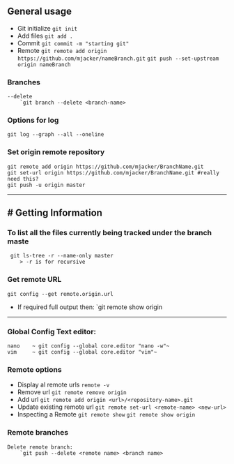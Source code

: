 ## General usage
- Git initialize
    `git init`
- Add files
    `git add .`
- Commit
    `git commit -m "starting git"`
- Remote
    `git remote add origin https://github.com/mjacker/nameBranch.git`
    `git push --set-upstream origin nameBranch`

### Branches
	--delete
		`git branch --delete <branch-name>

### Options for log
    git log --graph --all --oneline

### Set origin remote repository
    git remote add origin https://github.com/mjacker/BranchName.git
    git set-url origin https://github.com/mjacker/BranchName.git #really need this?
    git push -u origin master


---
## # Getting Information
### To list all the files currently being tracked under the branch maste
	 git ls-tree -r --name-only master
		> -r is for recursive

### Get remote URL 
`git config --get remote.origin.url`

- If required full output then:
`git remote show origin


---
### Global Config Text editor:
    nano	~ git config --global core.editor "nano -w"~
    vim	    ~ git config --global core.editor "vim"~


### Remote options 
- Display al remote urls
    `remote -v`
- Remove url
    `git remote remove origin`
- Add url
    `git remote add origin <url>/<repository-name>.git`
- Update existing remote url
    `git remote set-url <remote-name> <new-url>`
- Inspecting a Remote
	 `git remote show`
	 `git remote show origin`

### Remote branches
	Delete remote branch:
		`git push --delete <remote name> <branch name>
